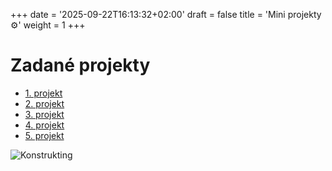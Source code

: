 +++
date = '2025-09-22T16:13:32+02:00'
draft = false
title = 'Mini projekty ⚙️'
weight = 1
+++

 # Zadané projekty

 - [1. projekt](/posts/1_projekt/)
- [2. projekt](/posts/2_projekt/)
- [3. projekt](/posts/3_projekt/)
- [4. projekt](/posts/4_projekt/)
- [5. projekt](/posts/5_projekt/)



![Konstrukting](/263952_ZPC_25/images/strojar.png)

